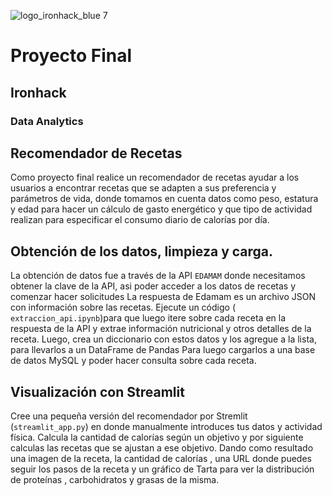 ![logo_ironhack_blue 7](https://user-images.githubusercontent.com/23629340/40541063-a07a0a8a-601a-11e8-91b5-2f13e4e6b441.png)

# Proyecto Final 
## Ironhack
### Data Analytics 

## Recomendador de Recetas

Como proyecto final realice un recomendador de recetas ayudar a los usuarios a encontrar recetas que se adapten a sus preferencia y parámetros de vida, donde tomamos en cuenta datos como peso, estatura y edad para hacer un cálculo de gasto energético y que tipo de actividad realizan para especificar el consumo diario de calorías por día.

## Obtención de los datos, limpieza y carga.

La obtención de datos fue a través de la API `EDAMAM` donde necesitamos obtener la clave de la API, asi poder acceder a los datos de recetas y comenzar hacer solicitudes 
La respuesta de Edamam es un archivo JSON con información sobre las recetas. Ejecute un código (`
extraccion_api.ipynb`)para que luego itere sobre cada receta en la respuesta de la API y extrae información nutricional y otros detalles de la receta.
 Luego, crea un diccionario con estos datos y los agregue a la lista, para llevarlos a un DataFrame de Pandas Para luego cargarlos a una base de datos MySQL y poder hacer consulta sobre cada receta.

## Visualización con Streamlit

Cree una pequeña versión del recomendador por Stremlit (`streamlit_app.py`) en donde manualmente introduces tus datos y actividad física. Calcula la cantidad de calorías según un objetivo y por siguiente calculas las recetas que se ajustan a ese objetivo. Dando como resultado una imagen de la receta, la cantidad de calorías , una URL donde puedes seguir los pasos de la receta y un gráfico de Tarta para ver la distribución de proteínas , carbohidratos y grasas de la misma.
